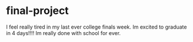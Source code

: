 # final-project

I feel really tired in my last ever college finals week.  Im excited to graduate in 4 days!!!!  Im really done with school for ever.
